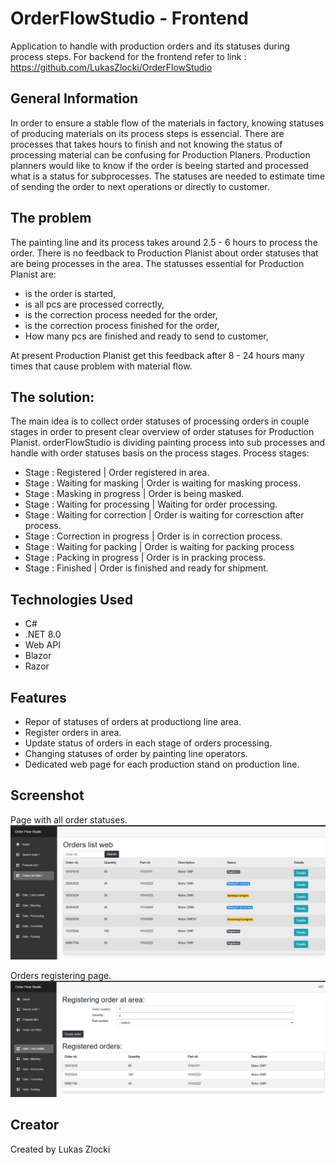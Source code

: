 # OrderFlowStudio - Frontend

Application to handle with production orders and its statuses during process steps.
For backend for the frontend refer to link : https://github.com/LukasZlocki/OrderFlowStudio


## General Information

In order to ensure a stable flow of the materials in factory, knowing statuses of producing materials on its process steps is essencial.
There are processes that takes hours to finish and not knowing the status of processing material can be confusing for Production Planers.
Production planners would like to know if the order is beeing started and processed what is a status for subprocesses.
The statuses are needed to estimate time of sending the order to next operations or directly to customer.


## The problem

The painting line and its process takes around 2.5 - 6 hours to process the order.
There is no feedback to Production Planist about order statuses that are being processes in the area.
The statusses essential for Production Planist are:
* is the order is started,
* is all pcs are processed correctly,
* is the correction process needed for the order,
* is the correction process finished for the order,
* How many pcs are finished and ready to send to customer,

At present  Production Planist get this feedback after 8 - 24 hours many times that cause problem with material flow.


## The solution:

The main idea is to collect order statuses of processing orders in couple stages in order to present clear overview of order statuses for Production Planist. orderFlowStudio is dividing painting process into sub processes and handle with order statuses basis on the process stages. 
Process stages:
* Stage : Registered | Order registered in area.
* Stage : Waiting for masking | Order is waiting for masking process.
* Stage : Masking in progress | Order is being masked.
* Stage : Waiting for processing | Waiting for order processing.
* Stage : Waiting for correction | Order is waiting for corresction after process.
* Stage : Correction in progress | Order is in correction process.
* Stage : Waiting for packing | Order is waiting for packing process
* Stage : Packing in progress | Order is in pracking process.
* Stage : Finished | Order is finished and ready for shipment.


## Technologies Used

* C#
* .NET 8.0
* Web API
* Blazor
* Razor


## Features

* Repor of statuses of orders at productiong line area.
* Register orders in area.
* Update status of orders in each stage of orders processing.
* Changing statuses of order by painting line operators.
* Dedicated web page for each production stand on production line.


## Screenshot

Page with all order statuses.
![](frontend1.jpg)

Orders registering page.
![](frontend2.jpg)


## Creator

Created by Lukas Zlocki  
